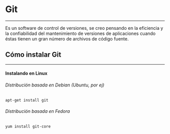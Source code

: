 # Git

---

Es un software de control de versiones, se creo pensando en la eficiencia y la confiabilidad del mantenimiento de versiones de aplicaciones cuando éstas tienen un gran número de archivos de código fuente.

## Cómo instalar Git

---

#### Instalando en Linux

###### Distribución basada en Debian \(Ubuntu, por ej\)

```
apt-get install git
```



###### Distribución basada en Fedora

```
yum install git-core
```





